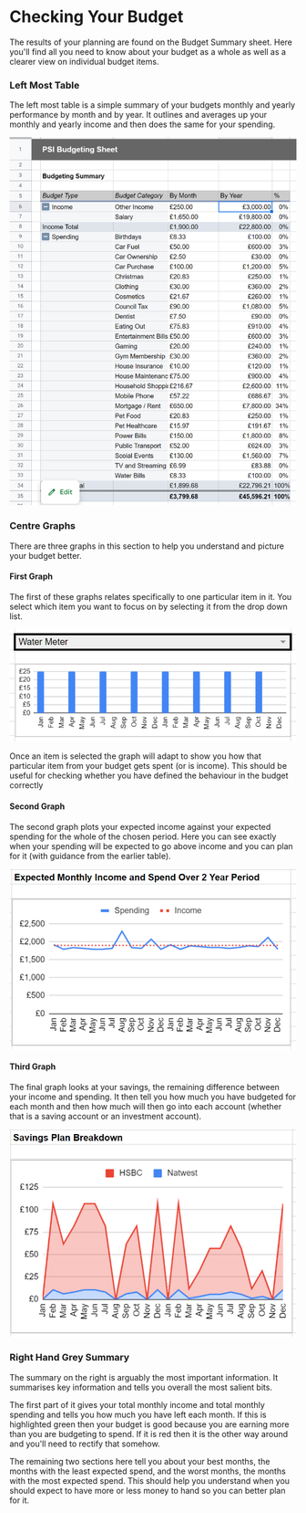 # Checking Your Budget

The results of your planning are found on the Budget Summary sheet. Here you'll find all you need to know about your budget as a whole as well as a clearer view on individual budget items.

### Left Most Table

The left most table is a simple summary of your budgets monthly and yearly performance by month and by year. It outlines and averages up your monthly and yearly income and then does the same for your spending.

![This is that table](<../.gitbook/assets/Budget Table Left.png>)

### Centre Graphs

There are three graphs in this section to help you understand and picture your budget better.&#x20;

#### First Graph

The first of these graphs relates specifically to one particular item in it. You select which item you want to focus on by selecting it from the drop down list.

![An example of a quarterly budget item](<../.gitbook/assets/Individual Budget Line Graph.png>)

Once an item is selected the graph will adapt to show you how that particular item from your budget gets spent (or is income). This should be useful for checking whether you have defined the behaviour in the budget correctly

#### Second Graph

The second graph plots your expected income against your expected spending for the whole of the chosen period. Here you can see exactly when your spending will be expected to go above income and you can plan for it (with guidance from the earlier table).

![Income vs. Spend graph](<../.gitbook/assets/Income vs Spend Graph.png>)

#### Third Graph

The final graph looks at your savings, the remaining difference between your income and spending.  It then tell you how much you have budgeted for each month and then how much will then go into each account (whether that is a saving account or an investment account).

![Savings graph distribution](<../.gitbook/assets/Savings Graph.png>)

### Right Hand Grey Summary

The summary on the right is arguably the most important information. It summarises key information and tells you overall the most salient bits.

The first part of it gives your total monthly income and total monthly spending and tells you how much you have left each month. If this is highlighted green then your budget is good because you are earning more than you are budgeting to spend. If it is red then it is the other way around and you'll need to rectify that somehow.

The remaining two sections here tell you about your best months, the months with the least expected spend, and the worst months, the months with the most expected spend. This should help you understand when you should expect to have more or less money to hand so you can better plan for it.
